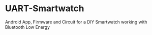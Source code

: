 # UART-Smartwatch
Android App, Firmware and Circuit for a DIY Smartwatch working with Bluetooth Low Energy
